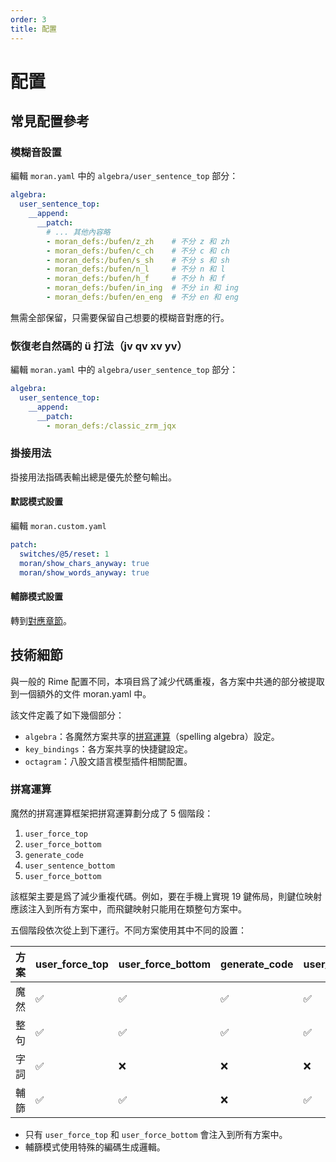 ```yaml
---
order: 3
title: 配置
---
```


# 配置

## 常見配置參考

### 模糊音設置

編輯 `moran.yaml` 中的 `algebra/user_sentence_top` 部分：

```yaml
algebra:
  user_sentence_top:
    __append:
      __patch:
        # ... 其他內容略
        - moran_defs:/bufen/z_zh    # 不分 z 和 zh
        - moran_defs:/bufen/c_ch    # 不分 c 和 ch
        - moran_defs:/bufen/s_sh    # 不分 s 和 sh
        - moran_defs:/bufen/n_l     # 不分 n 和 l
        - moran_defs:/bufen/h_f     # 不分 h 和 f
        - moran_defs:/bufen/in_ing  # 不分 in 和 ing
        - moran_defs:/bufen/en_eng  # 不分 en 和 eng
```

無需全部保留，只需要保留自己想要的模糊音對應的行。

### 恢復老自然碼的 ü 打法（jv qv xv yv）

編輯 `moran.yaml` 中的 `algebra/user_sentence_top` 部分：

```yaml
algebra:
  user_sentence_top:
    __append:
      __patch:
        - moran_defs:/classic_zrm_jqx
```

### 掛接用法

掛接用法指碼表輸出總是優先於整句輸出。

#### 默認模式設置

編輯 `moran.custom.yaml`

```yaml
patch:
  switches/@5/reset: 1
  moran/show_chars_anyway: true
  moran/show_words_anyway: true
```

#### 輔篩模式設置

轉到[對應章節](../schemas/fushai/features.md#掛接固定碼表)。

## 技術細節

與一般的 Rime 配置不同，本項目爲了減少代碼重複，各方案中共通的部分被提取到一個額外的文件 moran.yaml 中。

該文件定義了如下幾個部分：

* `algebra`：各魔然方案共享的[拼寫運算](https://github.com/rime/home/wiki/SpellingAlgebra)（spelling algebra）設定。
* `key_bindings`：各方案共享的快捷鍵設定。
* `octagram`：八股文語言模型插件相關配置。

### 拼寫運算

魔然的拼寫運算框架把拼寫運算劃分成了 5 個階段：

1. `user_force_top`
2. `user_force_bottom`
3. `generate_code`
4. `user_sentence_bottom`
5. `user_force_bottom`

該框架主要是爲了減少重複代碼。例如，要在手機上實現 19 鍵佈局，則鍵位映射應該注入到所有方案中，而飛鍵映射只能用在類整句方案中。

五個階段依次從上到下運行。不同方案使用其中不同的設置：

| 方案 | user\_force\_top | user\_force\_bottom | generate\_code | user\_sentence\_bottom | user\_force\_bottom |
| -- | ---------------- | ------------------- | -------------- | ---------------------- | ------------------- |
| 魔然 | ✅                | ✅                   | ✅              | ✅                      | ✅                   |
| 整句 | ✅                | ✅                   | ✅              | ✅                      | ✅                   |
| 字詞 | ✅                | ❌                   | ❌              | ❌                      | ✅                   |
| 輔篩 | ✅                | ✅                   | ❌              | ✅                      | ✅                   |

* 只有 `user_force_top` 和 `user_force_bottom` 會注入到所有方案中。
* 輔篩模式使用特殊的編碼生成邏輯。
